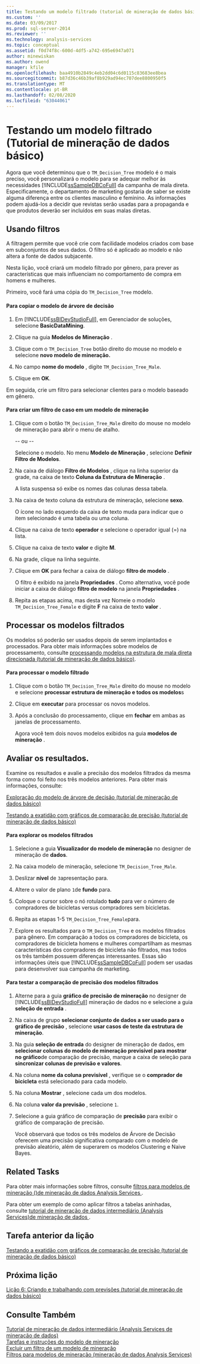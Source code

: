```yaml
---
title: Testando um modelo filtrado (tutorial de mineração de dados básico) | Microsoft Docs
ms.custom: ''
ms.date: 03/09/2017
ms.prod: sql-server-2014
ms.reviewer: ''
ms.technology: analysis-services
ms.topic: conceptual
ms.assetid: f0d74f8c-600d-4df5-a742-695e6947a071
author: minewiskan
ms.author: owend
manager: kfile
ms.openlocfilehash: baa4910b2849c4eb2dd04c6d0115c83683ee8bea
ms.sourcegitcommit: b87d36c46b39af8b929ad94ec707dee8800950f5
ms.translationtype: MT
ms.contentlocale: pt-BR
ms.lasthandoff: 02/08/2020
ms.locfileid: "63044061"
---
```

# <a name="testing-a-filtered-model-basic-data-mining-tutorial"></a>Testando um modelo filtrado (Tutorial de mineração de dados básico)
  Agora que você determinou que o `TM_Decision_Tree` modelo é o mais preciso, você personalizará o modelo para se adequar melhor às necessidades [!INCLUDE[ssSampleDBCoFull](../includes/sssampledbcofull-md.md)] da campanha de mala direta. Especificamente, o departamento de marketing gostaria de saber se existe alguma diferença entre os clientes masculino e feminino. As informações podem ajudá-los a decidir que revistas serão usadas para a propaganda e que produtos deverão ser incluídos em suas malas diretas.  
  
## <a name="using-filters"></a>Usando filtros  
 A filtragem permite que você crie com facilidade modelos criados com base em subconjuntos de seus dados. O filtro só é aplicado ao modelo e não altera a fonte de dados subjacente.  
  
 Nesta lição, você criará um modelo filtrado por gênero, para prever as características que mais influenciam no comportamento de compra em homens e mulheres.  
  
 Primeiro, você fará uma cópia do `TM_Decision_Tree` modelo.  
  
#### <a name="to-copy-the-decision-tree-model"></a>Para copiar o modelo de árvore de decisão  
  
1.  Em [!INCLUDE[ssBIDevStudioFull](../includes/ssbidevstudiofull-md.md)], em Gerenciador de soluções, selecione **BasicDataMining**.  
  
2.  Clique na guia **Modelos de Mineração** .  
  
3.  Clique com o `TM_Decision_Tree` botão direito do mouse no modelo e selecione **novo modelo de mineração.**  
  
4.  No campo **nome do modelo** , digite `TM_Decision_Tree_Male`.  
  
5.  Clique em **OK**.  
  
 Em seguida, crie um filtro para selecionar clientes para o modelo baseado em gênero.  
  
#### <a name="to-create-a-case-filter-on-a-mining-model"></a>Para criar um filtro de caso em um modelo de mineração  
  
1.  Clique com o botão `TM_Decision_Tree_Male` direito do mouse no modelo de mineração para abrir o menu de atalho.  
  
     -- ou --  
  
     Selecione o modelo. No menu **Modelo de Mineração** , selecione **Definir Filtro de Modelos**.  
  
2.  Na caixa de diálogo **Filtro de Modelos** , clique na linha superior da grade, na caixa de texto **Coluna da Estrutura de Mineração** .  
  
     A lista suspensa só exibe os nomes das colunas dessa tabela.  
  
3.  Na caixa de texto coluna da estrutura de mineração, selecione **sexo**.  
  
     O ícone no lado esquerdo da caixa de texto muda para indicar que o item selecionado é uma tabela ou uma coluna.  
  
4.  Clique na caixa de texto **operador** e selecione o operador igual (=) na lista.  
  
5.  Clique na caixa de texto **valor** e digite **M**.  
  
6.  Na grade, clique na linha seguinte.  
  
7.  Clique em **OK** para fechar a caixa de diálogo **filtro de modelo** .  
  
     O filtro é exibido na janela **Propriedades** . Como alternativa, você pode iniciar a caixa de diálogo **filtro de modelo** na janela **Propriedades** .  
  
8.  Repita as etapas acima, mas desta vez Nomeie o modelo `TM_Decision_Tree_Female` e digite **F** na caixa de texto **valor** .  
  
## <a name="process-the-filtered-models"></a>Processar os modelos filtrados  
 Os modelos só poderão ser usados depois de serem implantados e processados. Para obter mais informações sobre modelos de processamento, consulte [processando modelos na estrutura de mala direta direcionada &#40;tutorial de mineração de dados básico&#41;](../../2014/tutorials/processing-models-in-the-targeted-mailing-structure-basic-data-mining-tutorial.md).  
  
#### <a name="to-process-the-filtered-model"></a>Para processar o modelo filtrado  
  
1.  Clique com o botão `TM_Decision_Tree_Male` direito do mouse no modelo e selecione **processar estrutura de mineração e todos os modelos**s  
  
2.  Clique em **executar** para processar os novos modelos.  
  
3.  Após a conclusão do processamento, clique em **fechar** em ambas as janelas de processamento.  
  
     Agora você tem dois novos modelos exibidos na guia **modelos de mineração** .  
  
## <a name="evaluate-the-results"></a>Avaliar os resultados.  
 Examine os resultados e avalie a precisão dos modelos filtrados da mesma forma como foi feito nos três modelos anteriores. Para obter mais informações, consulte:  
  
 [Exploração do modelo de árvore de decisão &#40;tutorial de mineração de dados básico&#41;](../../2014/tutorials/exploring-the-decision-tree-model-basic-data-mining-tutorial.md)  
  
 [Testando a exatidão com gráficos de comparação de precisão &#40;tutorial de mineração de dados básico&#41;](../../2014/tutorials/testing-accuracy-with-lift-charts-basic-data-mining-tutorial.md)  
  
#### <a name="to-explore-the-filtered-models"></a>Para explorar os modelos filtrados  
  
1.  Selecione a guia **Visualizador do modelo de mineração** no designer de mineração de **dados**.  
  
2.  Na caixa modelo de mineração, selecione `TM_Decision_Tree_Male`.  
  
3.  Deslizar **nível** de `3`apresentação para.  
  
4.  Altere o valor de plano `1`de **fundo** para.  
  
5.  Coloque o cursor sobre o nó rotulado **tudo** para ver o número de compradores de bicicletas versus compradores sem bicicletas.  
  
6.  Repita as etapas 1-5 `TM_Decision_Tree_Female`para.  
  
7.  Explore os resultados para o `TM_Decision_Tree` e os modelos filtrados para gênero. Em comparação a todos os compradores de bicicleta, os compradores de bicicleta homens e mulheres compartilham as mesmas características dos compradores de bicicleta não filtrados, mas todos os três também possuem diferenças interessantes. Essas são informações úteis que [!INCLUDE[ssSampleDBCoFull](../includes/sssampledbcofull-md.md)] podem ser usadas para desenvolver sua campanha de marketing.  
  
#### <a name="to-test-the-lift-of-the-filtered-models"></a>Para testar a comparação de precisão dos modelos filtrados  
  
1.  Alterne para a guia **gráfico de precisão de mineração** no designer de [!INCLUDE[ssBIDevStudioFull](../includes/ssbidevstudiofull-md.md)] mineração de dados no e selecione a guia **seleção de entrada** .  
  
2.  Na caixa de grupo **selecionar conjunto de dados a ser usado para o gráfico de precisão** , selecione **usar casos de teste da estrutura de mineração**.  
  
3.  Na guia **seleção de entrada** do designer de mineração de dados, em **selecionar colunas do modelo de mineração previsível para mostrar no gráfico**de comparação de precisão, marque a caixa de seleção para **sincronizar colunas de previsão e valores**.  
  
4.  Na coluna **nome da coluna previsível** , verifique se o **comprador de bicicleta** está selecionado para cada modelo.  
  
5.  Na coluna **Mostrar** , selecione cada um dos modelos.  
  
6.  Na coluna **valor da previsão** , selecione `1`.  
  
7.  Selecione a guia gráfico de comparação de **precisão** para exibir o gráfico de comparação de precisão.  
  
     Você observará que todos os três modelos de Árvore de Decisão oferecem uma precisão significativa comparado com o modelo de previsão aleatório, além de superarem os modelos Clustering e Naive Bayes.  
  
## <a name="related-tasks"></a>Related Tasks  
 Para obter mais informações sobre filtros, consulte [filtros para modelos de mineração &#40;&#41;de mineração de dados Analysis Services ](../../2014/analysis-services/data-mining/filters-for-mining-models-analysis-services-data-mining.md).  
  
 Para obter um exemplo de como aplicar filtros a tabelas aninhadas, consulte [tutorial de mineração de dados intermediário &#40;Analysis Services&#41;de mineração de dados ](../../2014/tutorials/intermediate-data-mining-tutorial-analysis-services-data-mining.md).  
  
## <a name="previous-task-in-lesson"></a>Tarefa anterior da lição  
 [Testando a exatidão com gráficos de comparação de precisão &#40;tutorial de mineração de dados básico&#41;](../../2014/tutorials/testing-accuracy-with-lift-charts-basic-data-mining-tutorial.md)  
  
## <a name="next-lesson"></a>Próxima lição  
 [Lição 6: Criando e trabalhando com previsões &#40;tutorial de mineração de dados básico&#41;](../../2014/tutorials/lesson-6-creating-and-working-with-predictions-basic-data-mining-tutorial.md)  
  
## <a name="see-also"></a>Consulte Também  
 [Tutorial de mineração de dados intermediário &#40;Analysis Services de mineração de dados&#41;](../../2014/tutorials/intermediate-data-mining-tutorial-analysis-services-data-mining.md)   
 [Tarefas e instruções do modelo de mineração](../../2014/analysis-services/data-mining/mining-model-tasks-and-how-tos.md)   
 [Excluir um filtro de um modelo de mineração](../../2014/analysis-services/data-mining/delete-a-filter-from-a-mining-model.md)   
 [Filtros para modelos de mineração &#40;mineração de dados Analysis Services&#41;](../../2014/analysis-services/data-mining/filters-for-mining-models-analysis-services-data-mining.md)  
  
  
